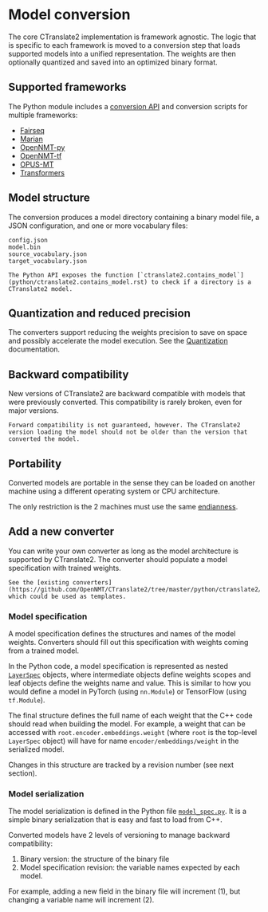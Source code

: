 # Model conversion

The core CTranslate2 implementation is framework agnostic. The logic that is specific to each framework is moved to a conversion step that loads supported models into a unified representation. The weights are then optionally quantized and saved into an optimized binary format.

## Supported frameworks

The Python module includes a [conversion API](python/ctranslate2.converters.rst) and conversion scripts for multiple frameworks:

* [Fairseq](guides/fairseq.md)
* [Marian](guides/marian.md)
* [OpenNMT-py](guides/opennmt_py.md)
* [OpenNMT-tf](guides/opennmt_tf.md)
* [OPUS-MT](guides/opus_mt.md)
* [Transformers](guides/transformers.md)

## Model structure

The conversion produces a model directory containing a binary model file, a JSON configuration, and one or more vocabulary files:

```text
config.json
model.bin
source_vocabulary.json
target_vocabulary.json
```

```{tip}
The Python API exposes the function [`ctranslate2.contains_model`](python/ctranslate2.contains_model.rst) to check if a directory is a CTranslate2 model.
```

## Quantization and reduced precision

The converters support reducing the weights precision to save on space and possibly accelerate the model execution. See the [Quantization](quantization.md) documentation.

## Backward compatibility

New versions of CTranslate2 are backward compatible with models that were previously converted. This compatibility is rarely broken, even for major versions.

```{attention}
Forward compatibility is not guaranteed, however. The CTranslate2 version loading the model should not be older than the version that converted the model.
```

## Portability

Converted models are portable in the sense they can be loaded on another machine using a different operating system or CPU architecture.

The only restriction is the 2 machines must use the same [endianness](https://en.wikipedia.org/wiki/Endianness).

## Add a new converter

You can write your own converter as long as the model architecture is supported by CTranslate2. The converter should populate a model specification with trained weights.

```{tip}
See the [existing converters](https://github.com/OpenNMT/CTranslate2/tree/master/python/ctranslate2/converters) which could be used as templates.
```

### Model specification

A model specification defines the structures and names of the model weights. Converters should fill out this specification with weights coming from a trained model.

In the Python code, a model specification is represented as nested [`LayerSpec`](python/ctranslate2.specs.LayerSpec.rst) objects, where intermediate objects define weights scopes and leaf objects define the weights name and value. This is similar to how you would define a model in PyTorch (using `nn.Module`) or TensorFlow (using `tf.Module`).

The final structure defines the full name of each weight that the C++ code should read when building the model. For example, a weight that can be accessed with `root.encoder.embeddings.weight` (where `root` is the top-level `LayerSpec` object) will have for name `encoder/embeddings/weight` in the serialized model.

Changes in this structure are tracked by a revision number (see next section).

### Model serialization

The model serialization is defined in the Python file [`model_spec.py`](https://github.com/OpenNMT/CTranslate2/blob/master/python/ctranslate2/specs/model_spec.py). It is a simple binary serialization that is easy and fast to load from C++.

Converted models have 2 levels of versioning to manage backward compatibility:

1. Binary version: the structure of the binary file
2. Model specification revision: the variable names expected by each model.

For example, adding a new field in the binary file will increment (1), but changing a variable name will increment (2).
